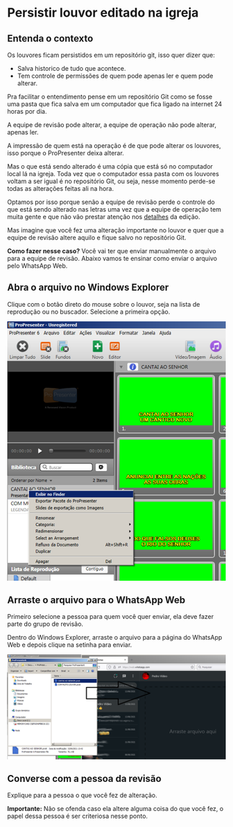 # Persistir louvor editado na igreja

## Entenda o contexto
Os louvores ficam persistidos em um repositório git, isso quer dizer que:
- Salva historico de tudo que acontece.
- Tem controle de permissões de quem pode apenas ler e quem pode alterar.

Pra facilitar o entendimento pense em um repositório Git como se fosse uma pasta que fica salva em um computador que fica ligado na internet 24 horas por dia.

A equipe de revisão pode alterar, a equipe de operação não pode alterar, apenas ler.

A impressão de quem está na operação é de que pode alterar os louvores, isso porque o ProPresenter deixa alterar.

Mas o que está sendo alterado é uma cópia que está só no computador local lá na igreja. Toda vez que o computador essa pasta com os louvores voltam a ser igual é no repositório Git, ou seja, nesse momento perde-se todas as alterações feitas ali na hora.

Optamos por isso porque senão a equipe de revisão perde o controle do que está sendo alterado nas letras uma vez que a equipe de operação tem muita gente e que não vão prestar atenção nos [detalhes](..) da edição.

Mas imagine que você fez uma alteração importante no louvor e quer que a equipe de revisão altere aquilo e fique salvo no repositório Git.

**Como fazer nesse caso?**
Você vai ter que enviar manualmente o arquivo para a equipe de revisão.
Abaixo vamos te ensinar como enviar o arquivo pelo WhatsApp Web.


## Abra o arquivo no Windows Explorer
Clique com o botão direto do mouse sobre o louvor, seja na lista de reprodução ou no buscador. Selecione a primeira opção.

![Abrir louvor no Windows explorer](enviar-louvor-whatsapp-web-1.png)

## Arraste o arquivo para o WhatsApp Web
Primeiro selecione a pessoa para quem você quer enviar, ela deve fazer parte do grupo de revisão.

Dentro do Windows Explorer, arraste o arquivo para a página do WhatsApp Web e depois clique na setinha para enviar.

![Arraste o arquivo para o WhatsApp Web](enviar-louvor-whatsapp-web-2.png)

## Converse com a pessoa da revisão
Explique para a pessoa o que você fez de alteração.

**Importante:** Não se ofenda caso ela altere alguma coisa do que você fez, o papel dessa pessoa é ser criteriosa nesse ponto.